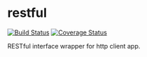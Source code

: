 # restful
[![Build Status](https://travis-ci.org/shishidosoichiro/restful.svg?branch=master)](https://travis-ci.org/shishidosoichiro/restful)
[![Coverage Status](https://coveralls.io/repos/github/shishidosoichiro/restful/badge.svg?branch=master)](https://coveralls.io/github/shishidosoichiro/restful?branch=master)

RESTful interface wrapper for http client app.
